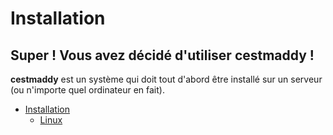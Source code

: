 # Installation
## Super ! Vous avez décidé d'utiliser cestmaddy !

**cestmaddy** est un système qui doit tout d'abord être installé sur un serveur (ou n'importe quel ordinateur en fait).

- [Installation](/documentation/installation)
    * [Linux](/documentation/installation/linux)